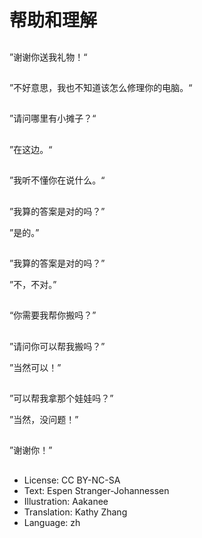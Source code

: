 # 帮助和理解

##
”谢谢你送我礼物！“

##
”不好意思，我也不知道该怎么修理你的电脑。“

##
”请问哪里有小摊子？“

##
”在这边。“

##
”我听不懂你在说什么。“

##
”我算的答案是对的吗？”

”是的。”

##
”我算的答案是对的吗？”

”不，不对。”

##
“你需要我帮你搬吗？”

##
”请问你可以帮我搬吗？”

”当然可以！”

##
”可以帮我拿那个娃娃吗？”

”当然，没问题！”

##
”谢谢你！”

##
* License: CC BY-NC-SA
* Text: Espen Stranger-Johannessen
* Illustration: Aakanee
* Translation: Kathy Zhang
* Language: zh
